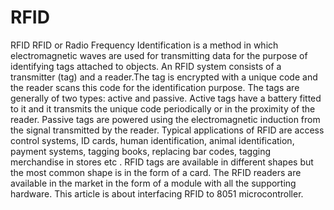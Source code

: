 # RFID
RFID 
RFID or Radio Frequency Identification is a method in which electromagnetic waves are used for transmitting data for the purpose of identifying tags attached to objects. An RFID system consists of a transmitter (tag) and a reader.The tag is encrypted with a unique code and the reader scans this code for the identification purpose. The tags are generally of two types: active and passive. Active tags have a battery fitted to it and it transmits the unique code periodically or in the proximity of the reader. Passive tags are powered using the electromagnetic induction from the signal transmitted by the reader. Typical applications of RFID are access control systems, ID cards, human identification, animal identification, payment systems, tagging books, replacing bar codes, tagging merchandise in stores etc . RFID tags are available in different shapes but the most common shape is in the form of a card. The RFID readers are available in the market in the form of a module with all the supporting hardware. This article is about interfacing  RFID to 8051 microcontroller. 
